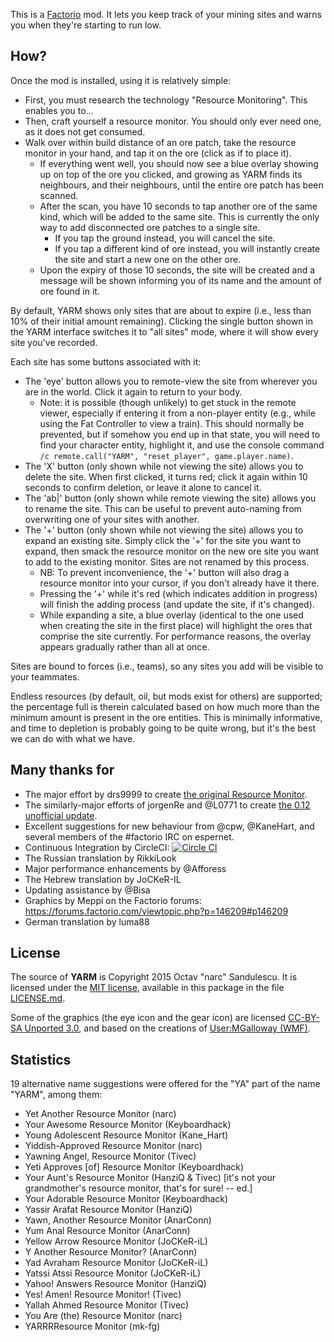 This is a [Factorio](http://www.factorio.com/) mod. It lets you keep track of
your mining sites and warns you when they're starting to run low.


## How? ##

Once the mod is installed, using it is relatively simple:

* First, you must research the technology "Resource Monitoring". This enables
you to...
* Then, craft yourself a resource monitor. You should only ever need one, as it
does not get consumed.
* Walk over within build distance of an ore patch, take the resource monitor in
your hand, and tap it on the ore (click as if to place it).
    * If everything went well, you should now see a blue overlay showing up on
    top of the ore you clicked, and growing as YARM finds its neighbours, and
    their neighbours, until the entire ore patch has been scanned.
    * After the scan, you have 10 seconds to tap another ore of the same kind,
    which will be added to the same site. This is currently the only way to add
    disconnected ore patches to a single site.
        * If you tap the ground instead, you will cancel the site.
        * If you tap a different kind of ore instead, you will instantly create
        the site and start a new one on the other ore.
    * Upon the expiry of those 10 seconds, the site will be created and a
    message will be shown informing you of its name and the amount of ore found
    in it.

By default, YARM shows only sites that are about to expire (i.e., less than 10%
of their initial amount remaining). Clicking the single button shown in the
YARM interface switches it to "all sites" mode, where it will show every site
you've recorded.

Each site has some buttons associated with it:

* The 'eye' button allows you to remote-view the site from wherever you are in
the world. Click it again to return to your body.
    * Note: it is possible (though unlikely) to get stuck in the remote viewer,
    especially if entering it from a non-player entity (e.g., while using the
    Fat Controller to view a train). This should normally be prevented, but if
    somehow you end up in that state, you will need to find your character
    entity, highlight it, and use the console command `/c remote.call("YARM",
    "reset_player", game.player.name)`.
* The 'X' button (only shown while not viewing the site) allows you to delete
the site. When first clicked, it turns red; click it again within 10 seconds to
confirm deletion, or leave it alone to cancel it.
* The 'ab|' button (only shown while remote viewing the site) allows you to
rename the site. This can be useful to prevent auto-naming from overwriting one
of your sites with another.
* The '+' button (only shown while not viewing the site) allows you to expand
an existing site. Simply click the '+' for the site you want to expand, then
smack the resource monitor on the new ore site you want to add to the existing
monitor. Sites are not renamed by this process.
    * NB: To prevent inconvenience, the '+' button will also drag a resource
    monitor into your cursor, if you don't already have it there.
    * Pressing the '+' while it's red (which indicates addition in progress)
    will finish the adding process (and update the site, if it's changed).
    * While expanding a site, a blue overlay (identical to the one used when
    creating the site in the first place) will highlight the ores that comprise
    the site currently. For performance reasons, the overlay appears gradually
    rather than all at once.

Sites are bound to forces (i.e., teams), so any sites you add will be visible
to your teammates.

Endless resources (by default, oil, but mods exist for others) are supported;
the percentage full is therein calculated based on how much more than the
minimum amount is present in the ore entities. This is minimally informative,
and time to depletion is probably going to be quite wrong, but it's the best we
can do with what we have.


## Many thanks for ##

* The major effort by drs9999 to create
[the original Resource Monitor](http://www.factorioforums.com/forum/viewtopic.php?f=86&t=2855).
* The similarly-major efforts of jorgenRe and @L0771 to create
[the 0.12 unofficial update](http://www.factorioforums.com/forum/viewtopic.php?f=120&t=13809).
* Excellent suggestions for new behaviour from @cpw, @KaneHart, and several
members of the #factorio IRC on espernet.
* Continuous Integration by CircleCI:
[![Circle CI](https://circleci.com/gh/narc0tiq/YARM.svg?style=svg)](https://circleci.com/gh/narc0tiq/YARM)
* The Russian translation by RikkiLook
* Major performance enhancements by @Afforess
* The Hebrew translation by JoCKeR-IL
* Updating assistance by @Bisa
* Graphics by Meppi on the Factorio forums: <https://forums.factorio.com/viewtopic.php?p=146209#p146209>
* German translation by luma88


## License ##

The source of **YARM** is Copyright 2015 Octav "narc" Sandulescu. It
is licensed under the [MIT license][mit], available in this package in the file
[LICENSE.md](LICENSE.md).

Some of the graphics (the eye icon and the gear icon) are licensed
[CC-BY-SA Unported 3.0][CC-BY-SA-3],
and based on the creations of
[User:MGalloway (WMF)](https://commons.wikimedia.org/wiki/User:MGalloway_%28WMF%29).


[mit]: http://opensource.org/licenses/mit-license.html
[CC-BY-SA-3]: https://creativecommons.org/licenses/by-sa/3.0/deed.en

## Statistics ##

19 alternative name suggestions were offered for the "YA" part of the name "YARM", among them:

- Yet Another Resource Monitor (narc)
- Your Awesome Resource Monitor (Keyboardhack)
- Young Adolescent Resource Monitor (Kane\_Hart)
- Yiddish-Approved Resource Monitor (narc)
- Yawning Angel, Resource Monitor (Tivec)
- Yeti Approves [of] Resource Monitor (Keyboardhack)
- Your Aunt's Resource Monitor (HanziQ & Tivec) [it's not your grandmother's resource monitor, that's for sure! -- ed.]
- Your Adorable Resource Monitor (Keyboardhack)
- Yassir Arafat Resource Monitor (HanziQ)
- Yawn, Another Resource Monitor (AnarConn)
- Yum Anal Resource Monitor (AnarConn)
- Yellow Arrow Resource Monitor (JoCKeR-iL)
- Y Another Resource Monitor? (AnarConn)
- Yad Avraham Resource Monitor (JoCKeR-iL)
- Yatssi Atssi Resource Monitor (JoCKeR-iL)
- Yahoo! Answers Resource Monitor (HanziQ)
- Yes! Amen! Resource Monitor! (Tivec)
- Yallah Ahmed Resource Monitor (Tivec)
- You Are (the) Resource Monitor (narc)
- YARRRResource Monitor (mk-fg)
